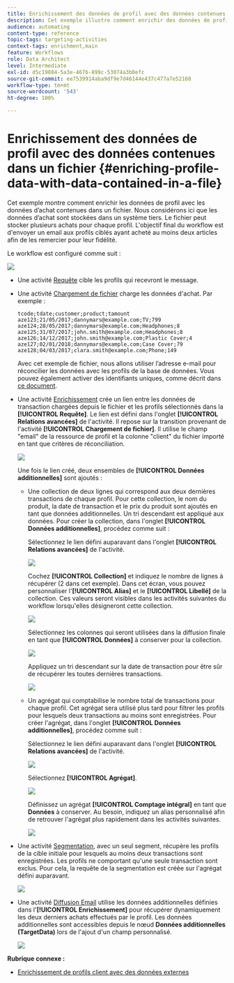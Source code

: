 ```yaml
---
title: Enrichissement des données de profil avec des données contenues dans un fichier
description: Cet exemple illustre comment enrichir des données de profil avec des données d'achat contenues dans un fichier.
audience: automating
content-type: reference
topic-tags: targeting-activities
context-tags: enrichment,main
feature: Workflows
role: Data Architect
level: Intermediate
exl-id: d5c19884-5a3e-4676-899c-53074a3b0efc
source-git-commit: ee7539914aba9df9e7d46144e437c477a7e52168
workflow-type: tm+mt
source-wordcount: '543'
ht-degree: 100%

---
```


# Enrichissement des données de profil avec des données contenues dans un fichier {#enriching-profile-data-with-data-contained-in-a-file}

Cet exemple montre comment enrichir les données de profil avec les données d’achat contenues dans un fichier. Nous considérons ici que les données d’achat sont stockées dans un système tiers. Le fichier peut stocker plusieurs achats pour chaque profil. L&#39;objectif final du workflow est d&#39;envoyer un email aux profils ciblés ayant acheté au moins deux articles afin de les remercier pour leur fidélité.

Le workflow est configuré comme suit :

![](assets/enrichment_example_workflow.png)

* Une activité [Requête](../../automating/using/query.md) cible les profils qui recevront le message.
* Une activité [Chargement de fichier](../../automating/using/load-file.md) charge les données d&#39;achat. Par exemple :

  ```
  tcode;tdate;customer;product;tamount
  aze123;21/05/2017;dannymars@example.com;TV;799
  aze124;28/05/2017;dannymars@example.com;Headphones;8
  aze125;31/07/2017;john.smith@example.com;Headphones;8
  aze126;14/12/2017;john.smith@example.com;Plastic Cover;4
  aze127;02/01/2018;dannymars@example.com;Case Cover;79
  aze128;04/03/2017;clara.smith@example.com;Phone;149
  ```

  Avec cet exemple de fichier, nous allons utiliser l’adresse e-mail pour réconcilier les données avec les profils de la base de données. Vous pouvez également activer des identifiants uniques, comme décrit dans [ce document](../../developing/using/configuring-the-resource-s-data-structure.md#generating-a-unique-id-for-profiles-and-custom-resources).

* Une activité [Enrichissement](../../automating/using/enrichment.md) crée un lien entre les données de transaction chargées depuis le fichier et les profils sélectionnés dans la **[!UICONTROL Requête]**. Le lien est défini dans l&#39;onglet **[!UICONTROL Relations avancées]** de l&#39;activité. Il repose sur la transition provenant de l&#39;activité **[!UICONTROL Chargement de fichier]**. Il utilise le champ &quot;email&quot; de la ressource de profil et la colonne &quot;client&quot; du fichier importé en tant que critères de réconciliation.

  ![](assets/enrichment_example_workflow2.png)

  Une fois le lien créé, deux ensembles de **[!UICONTROL Données additionnelles]** sont ajoutés :

   * Une collection de deux lignes qui correspond aux deux dernières transactions de chaque profil. Pour cette collection, le nom du produit, la date de transaction et le prix du produit sont ajoutés en tant que données additionnelles. Un tri descendant est appliqué aux données. Pour créer la collection, dans l&#39;onglet **[!UICONTROL Données additionnelles]**, procédez comme suit :

     Sélectionnez le lien défini auparavant dans l&#39;onglet **[!UICONTROL Relations avancées]** de l&#39;activité.

     ![](assets/enrichment_example_workflow3.png)

     Cochez **[!UICONTROL Collection]** et indiquez le nombre de lignes à récupérer (2 dans cet exemple). Dans cet écran, vous pouvez personnaliser l&#39;**[!UICONTROL Alias]** et le **[!UICONTROL Libellé]** de la collection. Ces valeurs seront visibles dans les activités suivantes du workflow lorsqu&#39;elles désigneront cette collection.

     ![](assets/enrichment_example_workflow4.png)

     Sélectionnez les colonnes qui seront utilisées dans la diffusion finale en tant que **[!UICONTROL Données]** à conserver pour la collection.

     ![](assets/enrichment_example_workflow6.png)

     Appliquez un tri descendant sur la date de transaction pour être sûr de récupérer les toutes dernières transactions.

     ![](assets/enrichment_example_workflow7.png)

   * Un agrégat qui comptabilise le nombre total de transactions pour chaque profil. Cet agrégat sera utilisé plus tard pour filtrer les profils pour lesquels deux transactions au moins sont enregistrées. Pour créer l&#39;agrégat, dans l&#39;onglet **[!UICONTROL Données additionnelles]**, procédez comme suit :

     Sélectionnez le lien défini auparavant dans l&#39;onglet **[!UICONTROL Relations avancées]** de l&#39;activité.

     ![](assets/enrichment_example_workflow3.png)

     Sélectionnez **[!UICONTROL Agrégat]**.

     ![](assets/enrichment_example_workflow8.png)

     Définissez un agrégat **[!UICONTROL Comptage intégral]** en tant que **Données** à conserver. Au besoin, indiquez un alias personnalisé afin de retrouver l&#39;agrégat plus rapidement dans les activités suivantes.

     ![](assets/enrichment_example_workflow9.png)

* Une activité [Segmentation](../../automating/using/segmentation.md), avec un seul segment, récupère les profils de la cible initiale pour lesquels au moins deux transactions sont enregistrées. Les profils ne comportant qu&#39;une seule transaction sont exclus. Pour cela, la requête de la segmentation est créée sur l&#39;agrégat défini auparavant.

  ![](assets/enrichment_example_workflow5.png)

* Une activité [Diffusion Email](../../automating/using/email-delivery.md) utilise les données additionnelles définies dans l&#39;**[!UICONTROL Enrichissement]** pour récupérer dynamiquement les deux derniers achats effectués par le profil. Les données additionnelles sont accessibles depuis le nœud **Données additionnelles (TargetData)** lors de l&#39;ajout d&#39;un champ personnalisé.

  ![](assets/enrichment_example_workflow10.png)

**Rubrique connexe :**

* [Enrichissement de profils client avec des données externes](https://helpx.adobe.com/fr/campaign/kb/simplify-campaign-management.html#Managedatatofuelengagingexperiences)
